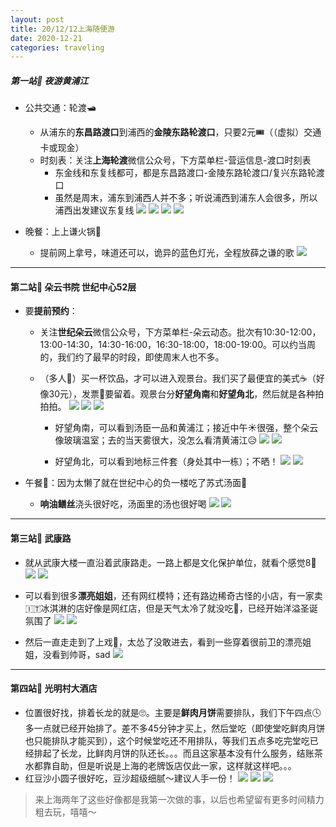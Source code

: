 ```yaml
---
layout: post
title: 20/12/12上海随便游
date: 2020-12-21
categories: traveling
---
```


##### 第一站📍 夜游黄浦江
- 公共交通：轮渡🛥 
	- 从浦东的**东昌路渡口**到浦西的**金陵东路轮渡口**，只要2元🎟（（虚拟）交通卡或现金）
	- 时刻表：关注**上海轮渡**微信公众号，下方菜单栏-营运信息-渡口时刻表
		- 东金线和东复线都可，都是东昌路渡口-金陵东路轮渡口/复兴东路轮渡口
		- 虽然是周末，浦东到浦西人并不多；听说浦西到浦东人会很多，所以浦西出发建议东复线
		![](./public/images/2c190e491a1ba38a5681c43ec4ce0a07.jpg)
		![](./public/images/7cbcc1b809624a9f196ba537458ba716.jpg)
		![](./public/images/4719c481382e4bee0a095228d711ec19.jpg)
		![](./public/images/eb9b957e742a448719f45aec0d5f6d78.jpg)		
		
- 晚餐：上上谦火锅🍲 
	- 提前网上拿号，味道还可以，诡异的蓝色灯光，全程放薛之谦的歌
				![](./public/images/2d004991554f99aa07d998e6191e5b83.jpg)
	


----------
			
#### 第二站📍 朵云书院 世纪中心52层
- 要**提前预约**：
	- 关注**世纪朵云**微信公众号，下方菜单栏-朵云动态。批次有10:30-12:00，13:00-14:30，14:30-16:00，16:30-18:00，18:00-19:00。可以约当周的，我们约了最早的时段，即使周末人也不多。
	- （多人👥）买一杯饮品，才可以进入观景台。我们买了最便宜的美式☕️（好像30元），发票🧾要留着。观景台分**好望角南**和**好望角北**，然后就是各种拍拍拍。
		![](./public/images/3a983fedefb3e8dddcb385ef19e5ef7c.jpg)
		![](./public/images/d47e4c4de32a4907269ac9976b6adf42.jpg)
		![](./public/images/83acdd5a514bd8555f98858a91ca9f42.jpg)
		
		- 好望角南，可以看到汤臣一品和黄浦江；接近中午☀️很强，整个朵云像玻璃温室；去的当天雾很大，没怎么看清黄浦江😥
		![](./public/images/dd7befca94c040f1afbb26c5e4da9a6a.jpg)
		![](./public/images/577187a8b2028a435379811d6e291d49.jpg)
		
		- 好望角北，可以看到地标三件套（身处其中一栋）；不晒！
		![](./public/images/fef46a7cd51189cfa6ad018031835a32.jpg)
		![](./public/images/244742be47953eeca80f7c9ccc2d09ff.jpg)
		
- 午餐🥣：因为太懒了就在世纪中心的负一楼吃了苏式汤面🍜
	- **响油鳝丝**浇头很好吃，汤面里的汤也很好喝
		![](./public/images/88fec4eaf39f7351b11ff2149ca7e558.jpg)
		![](./public/images/58fec2b58c722e05a252f56c64b8d1e6.jpg)


----------
#### 第三站📍 武康路
- 就从武康大楼一直沿着武康路走。一路上都是文化保护单位，就看个感觉8🤔
  ![](./public/images/90a6061240bc5afc0c44f6d429b3c109.jpg)
  ![](./public/images/7917938319ca063e23e2c687585d4281.jpg)
  
- 可以看到很多**漂亮姐姐**，还有网红模特；还有路边稀奇古怪的小店，有一家卖🇮🇹冰淇淋的店好像是网红店，但是天气太冷了就没吃🤭，已经开始洋溢圣诞氛围了
  ![](./public/images/5101d52cc9ba8dabf53bb9191e3faf72.jpg)
  ![](./public/images/ae7db5ca856f234969def2626a5125bf.jpg)
  
- 然后一直走走到了上戏🎩，太怂了没敢进去，看到一些穿着很前卫的漂亮姐姐，没看到帅哥，sad
  ![](./public/images/291d2ffbd2651d9952b3a7513a2fc083.jpg)
  


----------
#### 第四站📍 光明村大酒店
- 位置很好找，排着长龙的就是🙄。主要是**鲜肉月饼**需要排队，我们下午四点🕓多一点就已经开始排了。差不多45分钟才买上，然后堂吃（即使堂吃鲜肉月饼也只能排队才能买到），这个时候堂吃还不用排队，等我们五点多吃完堂吃已经排起了长龙，比鲜肉月饼的队还长。。。而且这家基本没有什么服务，结账茶水都靠自助，但是听说是上海的老牌饭店仅此一家，这样就这样吧。。。
- 红豆沙小圆子很好吃，豆沙超级细腻～建议人手一份！
		![](./public/images/4ded00803b760457eae116786bb7d87f.jpg)
		![](./public/images/36b57ac830cd1dc4bd71eae3a00dfe88.jpg)
		![](./public/images/97886f3178aa6497a79d46d35b5d4273.jpg)
		
> 来上海两年了这些好像都是我第一次做的事，以后也希望留有更多时间精力粗去玩，嘻嘻～
		
		
		

		
		
		
		